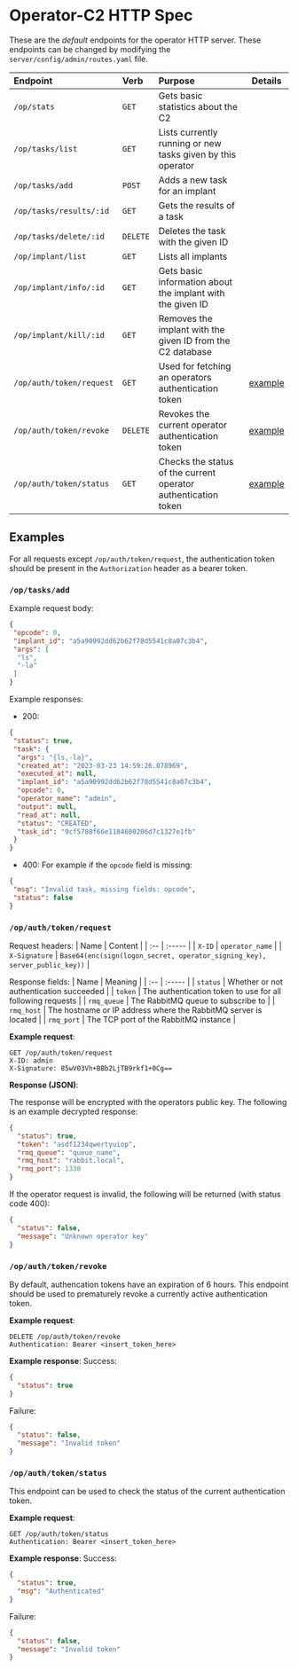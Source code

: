 # Operator-C2 HTTP Spec

These are the *default* endpoints for the operator HTTP server. These endpoints can be changed by modifying the `server/config/admin/routes.yaml` file.

| Endpoint | Verb | Purpose | Details |
|:-------- | :-- | :------ | :-----: |
| `/op/stats` | `GET` | Gets basic statistics about the C2 | |
| `/op/tasks/list` | `GET` | Lists currently running or new tasks given by this operator | |
| `/op/tasks/add`  | `POST`| Adds a new task for an implant| |
| `/op/tasks/results/:id` | `GET` | Gets the results of a task | |
| `/op/tasks/delete/:id`| `DELETE` | Deletes the task with the given ID | |
| `/op/implant/list` | `GET` | Lists all implants | |
| `/op/implant/info/:id` | `GET` | Gets basic information about the implant with the given ID | |
| `/op/implant/kill/:id` | `GET` | Removes the implant with the given ID from the C2 database | |
| `/op/auth/token/request` | `GET` | Used for fetching an operators authentication token | [example](#opauthtokenrequest) |
| `/op/auth/token/revoke` | `DELETE` | Revokes the current operator authentication token | [example](#opauthtokenrevoke) |
| `/op/auth/token/status` | `GET` | Checks the status of the current operator authentication token | [example](#opauthtokenstatus) |

## Examples

For all requests except `/op/auth/token/request`, the authentication token should be present in the `Authorization` header as a bearer token.

### `/op/tasks/add`

Example request body:

```json
{
 "opcode": 0,
 "implant_id": "a5a90992dd62b62f78d5541c8a07c3b4",
 "args": [
  "ls",
  "-la"
 ]
}
```

Example responses:

* 200:

```json
{
 "status": true,
 "task": {
  "args": "{ls,-la}",
  "created_at": "2023-03-23 14:59:26.078969",
  "executed_at": null,
  "implant_id": "a5a90992dd62b62f78d5541c8a07c3b4",
  "opcode": 0,
  "operator_name": "admin",
  "output": null,
  "read_at": null,
  "status": "CREATED",
  "task_id": "9cf5780f66e1184600206d7c1327e1fb"
 }
}
```

* 400:
For example if the `opcode` field is missing:

```json
{
 "msg": "Invalid task, missing fields: opcode",
 "status": false
}
```

### `/op/auth/token/request`

Request headers:
| Name | Content |
| :-- | :----- |
| `X-ID` | `operator_name` |
| `X-Signature` | `Base64(enc(sign(logon_secret, operator_signing_key), server_public_key))` |

Response fields:
| Name | Meaning |
| :-- | :----- |
| `status` | Whether or not authentication succeeded |
| `token` | The authentication token to use for all following requests |
| `rmq_queue` | The RabbitMQ queue to subscribe to |
| `rmq_host` | The hostname or IP address where the RabbitMQ server is located |
| `rmq_port` | The TCP port of the RabbitMQ instance |

__Example request__:

```http
GET /op/auth/token/request
X-ID: admin
X-Signature: 85wV03Vh+BBb2LjTB9rkf1+0Cg==
```

__Response (JSON)__:

The response will be encrypted with the operators public key. The following is an example decrypted response:

```json
{
  "status": true,
  "token": "asdf1234qwertyuiop",
  "rmq_queue": "queue_name",
  "rmq_host": "rabbit.local",
  "rmq_port": 1338
}
```

If the operator request is invalid, the following will be returned (with status code 400):

```json
{
  "status": false,
  "message": "Unknown operator key"
}
```

### `/op/auth/token/revoke`

By default, authencation tokens have an expiration of 6 hours. This endpoint should be used to prematurely revoke a currently active authentication token.

__Example request__:

```http
DELETE /op/auth/token/revoke
Authentication: Bearer <insert_token_here>
```

__Example response__:
Success:

```json
{
  "status": true
}
```

Failure:

```json
{
  "status": false,
  "message": "Invalid token"
}
```

### `/op/auth/token/status`

This endpoint can be used to check the status of the current authentication token.

__Example request__:

```http
GET /op/auth/token/status
Authentication: Bearer <insert_token_here>
```

__Example response__:
Success:

```json
{
  "status": true,
  "msg": "Authenticated"
}
```

Failure:

```json
{
  "status": false,
  "message": "Invalid token"
}
```
